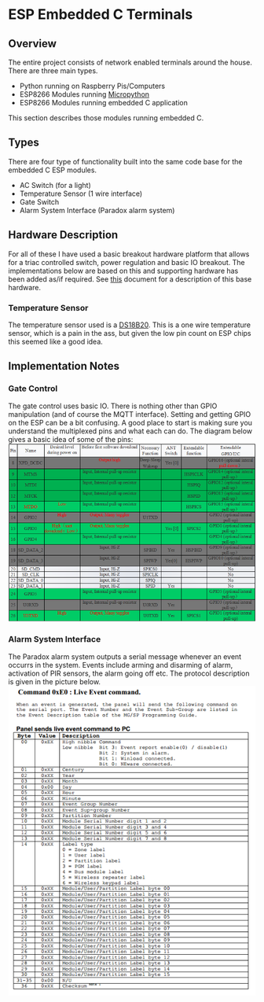 # ESP Embedded C Terminals
## Overview
The entire project consists of network enabled terminals around the house. There are three main types.
* Python running on Raspberry Pis/Computers
* ESP8266 Modules running [Micropython](https://micropython.org/)
* ESP8266 Modules running embedded C application

This section describes those modules running embedded C.

## Types
There are four type of functionality built into the same code base for the embedded C ESP modules.
* AC Switch (for a light)
* Temperature Sensor (1 wire interface)
* Gate Switch
* Alarm System Interface (Paradox alarm system)

## Hardware Description
For all of these I have used a basic breakout hardware platform that allows for a triac controlled switch, power regulation and basic IO breakout. The implementations below are based on this and supporting hardware has been added as/if required. See [this](https://github.com/haemishkyd/KydHome/blob/master/Doc/ESP-Switch-Board.pdf) document for a description of this base hardware.

### Temperature Sensor
The temperature sensor used is a [DS18B20](https://github.com/haemishkyd/KydHome/blob/master/Doc/DS18B20.pdf). This is a one wire temperature sensor, which is a pain in the ass, but given the low pin count on ESP chips this seemed like a good idea.

## Implementation Notes

### Gate Control
The gate control uses basic IO. There is nothing other than GPIO manipulation (and of course the MQTT interface).
Setting and getting GPIO on the ESP can be a bit confusing. A good place to start is making sure you understand the multiplexed pins and what each can do.
The diagram below gives a basic idea of some of the pins:
![ESP GPIO Layout](https://github.com/haemishkyd/KydHome/blob/master/Doc/1.png)

### Alarm System Interface
The Paradox alarm system outputs a serial message whenever an event occurrs in the system. Events include arming and disarming of alarm, activation of PIR sensors, the alarm going off etc. The protocol description is given in the picture below.
![Paradox Serial](https://github.com/haemishkyd/KydHome/blob/master/Doc/kydhome_img/paradox_serial.png)
